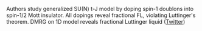 
Authors study generalized SU(N) t-J model by doping spin-1 doublons into spin-1/2 Mott insulator. All dopings reveal fractional FL, violating Luttinger's theorem. DMRG on 1D model  reveals fractional Luttinger liquid ([Twitter](https://twitter.com/JoshuahHeath/status/1299008962533240832))
